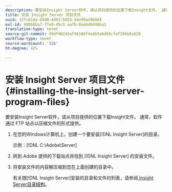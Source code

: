 ```yaml
---
description: 要安装Insight Server软件，请从项目提供的位置下载Insight文件。 通常，软件通过 FTP 站点以压缩文件的形式提供。
title: 安装 Insight Server 项目文件
uuid: 32fc61da-b5d0-4463-b655-d4e99ad960d4
exl-id: 98066ba7-77e0-45c1-aafb-0ae6d8d48ba3
translation-type: tm+mt
source-git-commit: d9df90242ef96188f4e4b5e6d04cfef196b0a628
workflow-type: tm+mt
source-wordcount: '126'
ht-degree: 42%

---
```


# 安装 Insight Server 项目文件{#installing-the-insight-server-program-files}

要安装Insight Server软件，请从项目提供的位置下载Insight文件。 通常，软件通过 FTP 站点以压缩文件的形式提供。

1. 在您的Windows计算机上，创建一个要安装[!DNL Insight Server]的目录。

   示例：[!DNL C:\Adobe\Server]

1. 转到 Adobe 提供的下载站点并找到 [!DNL Insight Server] 的安装文件。
1. 将安装文件的内容解压缩到您在上面创建的目录中。

   有关随[!DNL Insight Server]安装的目录和文件的列表，请参阅[ Insight Server目录结构](../../../../home/c-inst-svr/c-cfg-stgs-ref/c-ins-svr-dir-str.md#concept-5bcc8cf6d4d44fa6be43a97d23d1a20c)。
